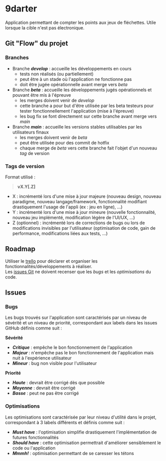 # 9darter
Application permettant de compter les points aux jeux de fléchettes. Utile lorsque la cible n'est pas électronique. 

## Git "Flow" du projet
### Branches
- Branche ***develop*** : accueille les développements en cours
    * tests non réalisés (ou partiellement)
    * peut être à un stade où l'application ne fonctionne pas
    * doit être jugée opérationnelle avant merge vers *beta*
- Branche ***beta*** : accueille les développements jugés opérationnels et pouvant être mis à l'épreuve
    * les merges doivent venir de *develop*
    * cette branche a pour but d'être utilisée par les beta testeurs pour tester fonctionnellement l'application (mise à l'épreuve)
    * les bug fix se font directement sur cette branche avant merge vers *main*
- Branche ***main*** : accueille les versions stables utilisables par les utilisateurs finaux
    * les merges doivent venir de *beta*
    * peut être utilisée pour des commit de hotfix
    * chaque merge de *beta* vers cette branche fait l'objet d'un nouveau *tag* de version

### Tags de version

Format utilisé :  
> __vX.Y\[.Z\]__
- X : incrémenté lors d'une mise à jour majeure (nouveau design, nouveau paradigme, nouveau langage/framework, fonctionnalité modifiant drastiquement l'usage de l'appli (ex : jeu en ligne), ...)
- Y : incrémenté lors d'une mise à jour mineure (nouvelle fonctionnalité, nouveau jeu implémenté, modification légère de l'UI/UX, ...)
- Z (optionnel) : incrémenté lors de corrections de bugs ou lors de modifications invisibles par l'utilisateur (optimisation de code, gain de performance, modifications liées aux tests, ...)

## Roadmap
Utiliser le [trello](https://trello.com/b/2hxsLkAm/9darter) pour déclarer et organiser les fonctionnalités/développements à réaliser.  
Les [issues Git](https://github.com/guillaume-girard/9darter/issues) ne doivent recenser que les *bugs* et les *optimisations* du code.

## Issues

### Bugs
Les bugs trouvés sur l'application sont caractérisés par un niveau de sévérité et un niveau de priorité, correspondant aux labels dans les issues GitHub définis comme suit :

__Sévérité__
- ***Critique*** : empêche le bon fonctionnement de l'application
- ***Majeur*** : n'empêche pas le bon fonctionnement de l'application mais nuit à l'expérience utilisateur
- ***Mineur*** : bug non visible pour l'utilisateur

__Priorité__
- ***Haute*** : devrait être corrigé dès que possible
- ***Moyenne*** : devrait être corrigé
- ***Basse*** : peut ne pas être corrigé

### Optimisations
Les optimisations sont caractérisée par leur niveau d'utilité dans le projet, correspondant à 3 labels différents et définis comme suit :
- ***Must have*** : l'optimisation simplifie drastiquement l'implémentation de futures fonctionnalités 
- ***Should have*** : cette optimisation permettrait d'améliorer sensiblement le code ou l'application
- ***Mmmh!*** : optimisation permettant de se caresser les tétons

